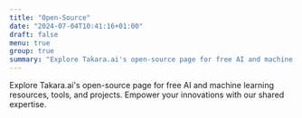 ```yaml
---
title: "Open-Source"
date: "2024-07-04T10:41:16+01:00"
draft: false
menu: true
group: true
summary: "Explore Takara.ai's open-source page for free AI and machine learning resources, tools, and projects. Empower your innovations with our shared expertise."
---
```

Explore Takara.ai's open-source page for free AI and machine learning resources, tools, and projects. Empower your innovations with our shared expertise.
